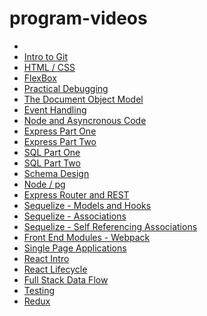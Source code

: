 # program-videos

<ul>
  <li>
    <a href='' target='_blank'></a>
  </li>
  <li>
    <a href='https://www.youtube.com/watch?v=6y5iXTG1jkM' target='_blank'>Intro to Git</a>
  </li>
    <li>
    <a href='https://www.youtube.com/watch?v=qvLGTDYrU9U&feature=youtu.be' target='_blank'>HTML / CSS</a>
  </li>
   <li>
    <a href='https://www.youtube.com/watch?v=eABErdO3h28&feature=youtu.be' target='_blank'>FlexBox</a>
  </li>
    <li>
    <a href='https://www.youtube.com/watch?v=KNfkx_VMKSo&feature=youtu.be' target='_blank'>Practical Debugging</a>
  </li>
  
   <li>
    <a href='https://www.youtube.com/watch?v=xAg1woWCVF4&feature=youtu.be' target='_blank'>The Document Object Model</a>
  </li>
  <li>
    <a href='https://www.youtube.com/watch?v=3jlMFuzuoPY&feature=youtu.be' target='_blank'>Event Handling</a>
  </li>
    <li>
    <a href='https://www.youtube.com/watch?v=_zag2sF8814&feature=youtu.be' target='_blank'>Node and Asyncronous Code</a>
  </li>
    <li>
    <a href='https://youtu.be/Hv8UTKOVgcg' target='_blank'>Express Part One</a>
  </li>
      <li>
    <a href='https://www.youtube.com/watch?v=dIeqjYXwLhU&feature=youtu.be' target='_blank'>Express Part Two</a>
  </li>
    <li>
    <a href='https://www.youtube.com/watch?v=rMbPMihOliA&feature=youtu.be' target='_blank'>SQL Part One</a>
  </li>
    <li>
    <a href='https://www.youtube.com/watch?v=gCIblrIR-II&feature=youtu.be' target='_blank'>SQL Part Two</a>
  </li>
    <li>
    <a href='https://www.youtube.com/watch?v=cQXhw1u0Uu0&feature=youtu.be' target='_blank'>Schema Design</a>
  </li>
    <li>
    <a href='https://www.youtube.com/watch?v=txOicVb4PLE&feature=youtu.be' target='_blank'>Node / pg</a>
  </li>
    <li>
    <a href='https://www.youtube.com/watch?v=L8urO3LUFjA&feature=youtu.be' target='_blank'>Express Router and REST</a>
  </li>
  <li>
    <a href='https://www.youtube.com/watch?v=herEBLCWxoA&feature=youtu.be' target='_blank'>Sequelize - Models and Hooks</a>
  </li>
    <li>
    <a href='https://www.youtube.com/watch?v=9mkDoUkzL3Q&feature=youtu.be' target='_blank'>Sequelize - Associations</a>
  </li>
  <li>
  <a href='https://youtu.be/ZhkDuj5b28Y'>Sequelize - Self Referencing Associations</a>
  </li>
  <li>
  <a href='https://www.youtube.com/watch?v=SoLv6V9sDME&feature=youtu.be'>Front End Modules - Webpack</a>
  </li>
    <li>
  <a href='https://youtu.be/xYD090y5A8o'>Single Page Applications</a>
  </li>
      <li>
  <a href='https://youtu.be/-Q-JjSrz2QI'>React Intro</a>
  </li>
        <li>
  <a href='https://youtu.be/-RM2KlB9Q2w'>React Lifecycle</a>
  </li>
          <li>
  <a href='https://youtu.be/wy0ZOEpjxfU'>Full Stack Data Flow</a>
  </li>
            <li>
  <a href='https://youtu.be/8-R6jrzntvQ'>Testing</a>
  </li>
              <li>
  <a href='https://youtu.be/doTRQvNLXVQ'>Redux</a>
  </li>
  
  
  
  
  
  

  

</ul>
